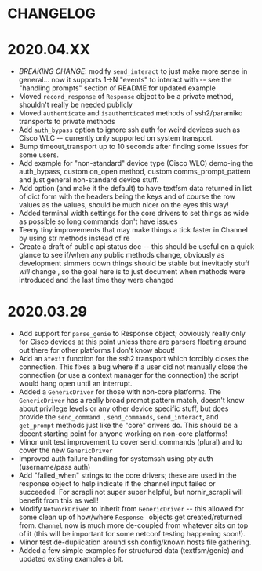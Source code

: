 CHANGELOG
=======

# 2020.04.XX
- *BREAKING CHANGE*: modify `send_interact` to just make more sense in general... now it supports 1->N "events" to
 interact with -- see the "handling prompts" section of README for updated example
- Moved `record_response` of `Response` object to be a private method, shouldn't really be needed publicly
- Moved `authenticate` and `isauthenticated` methods of ssh2/paramiko transports to private methods
- Add `auth_bypass` option to ignore ssh auth for weird devices such as Cisco WLC -- currently only supported on
 system transport.
- Bump timeout_transport up to 10 seconds after finding some issues for some users.
- Add example for "non-standard" device type (Cisco WLC) demo-ing the auth_bypass, custom on_open method, custom
 comms_prompt_pattern and just general non-standard device stuff.
- Add option (and make it the default) to have textfsm data returned in list of dict form with the headers being the
 keys and of course the row values as the values, should be much nicer on the eyes this way!
- Added terminal width settings for the core drivers to set things as wide as possible so long commands don't have
 issues
- Teeny tiny improvements that may make things a tick faster in Channel by using str methods instead of re
- Create a draft of public api status doc -- this should be useful on a quick glance to see if/when any public
 methods change, obviously as development simmers down things should be stable but inevitably stuff *will* change
 , so the goal here is to just document when methods were introduced and the last time they were changed

# 2020.03.29
- Add support for `parse_genie` to Response object; obviously really only for Cisco devices at this point unless
 there are parsers floating around out there for other platforms I don't know about!
- Add an `atexit` function for the ssh2 transport which forcibly closes the connection. This fixes a bug where if a
 user did not manually close the connection (or use a context manager for the connection) the script would hang open
  until an interrupt.
- Added a `GenericDriver` for those with non-core platforms. The `GenericDriver` has a really broad prompt pattern
 match, doesn't know about privilege levels or any other device specific stuff, but does provide the `send_command
 `, `send_commands`, `send_interact`, and `get_prompt` methods just like the "core" drivers do. This should be a
  decent starting point for anyone working on non-core platforms!
- Minor unit test improvement to cover send_commands (plural) and to cover the new `GenericDriver`
- Improved auth failure handling for systemssh using pty auth (username/pass auth)
- Add "failed_when" strings to the core drivers; these are used in the response object to help indicate if the
 channel input failed or succeeded. For scrapli not super super helpful, but nornir_scrapli will benefit from this as
  well!
- Modify `NetworkDriver` to inherit from `GenericDriver` -- this allowed for some clean up of how/where `Response
` objects get created/returned from. `Channel` now is much more de-coupled from whatever sits on top of it (this will
 be important for some netconf testing happening soon!). 
- Minor test de-duplication around ssh config/known hosts file gathering.
- Added a few simple examples for structured data (textfsm/genie) and updated existing examples a bit.